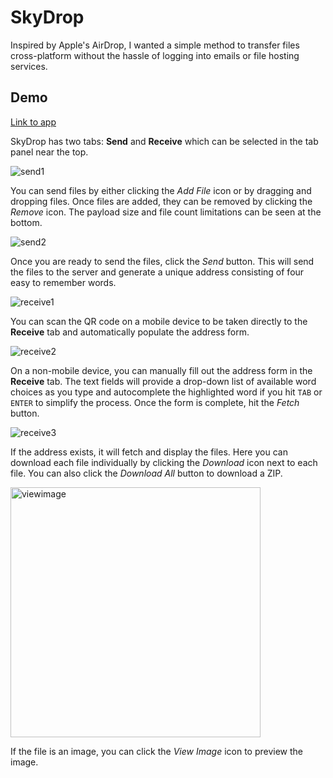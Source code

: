 # SkyDrop
Inspired by Apple's AirDrop, I wanted a simple method to transfer files cross-platform without the hassle of logging into emails or file hosting services. 

## Demo

[Link to app](https://www.skydrop.dev)

SkyDrop has two tabs: **Send** and **Receive** which can be selected in the tab panel near the top.

![send1](/README/send1.PNG?raw=true)

You can send files by either clicking the *Add File* icon or by dragging and dropping files. Once files are added, they can be removed by clicking the *Remove* icon. The payload size and file count limitations can be seen at the bottom.

![send2](/README/send2.PNG?raw=true)

Once you are ready to send the files, click the *Send* button. This will send the files to the server and generate a unique address consisting of four easy to remember words. 

![receive1](/README/receive1.PNG?raw=true)

You can scan the QR code on a mobile device to be taken directly to the **Receive** tab and automatically populate the address form.

![receive2](/README/receive2.PNG?raw=true)

On a non-mobile device, you can manually fill out the address form in the **Receive** tab. The text fields will provide a drop-down list of available word choices as you type and autocomplete the highlighted word if you hit `TAB` or `ENTER` to simplify the process. Once the form is complete, hit the *Fetch* button.

![receive3](/README/receive3.PNG?raw=true)

If the address exists, it will fetch and display the files. Here you can download each file individually by clicking the *Download* icon next to each file. You can also click the *Download All* button to download a ZIP.

<img src="/README/viewimage.PNG" alt="viewimage" width="400"/>

If the file is an image, you can click the *View Image* icon to preview the image.